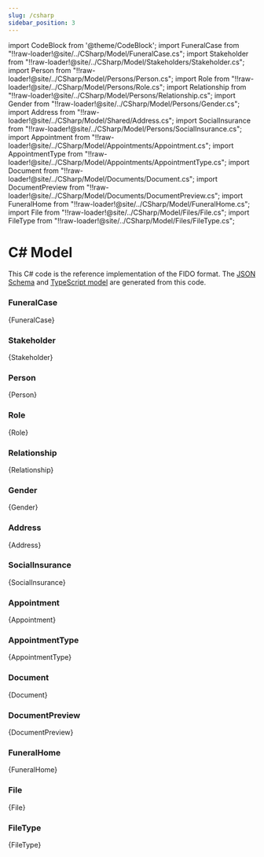 ```yaml
---
slug: /csharp
sidebar_position: 3
---
```


import CodeBlock from '@theme/CodeBlock';
import FuneralCase from "!!raw-loader!@site/../CSharp/Model/FuneralCase.cs";
import Stakeholder from "!!raw-loader!@site/../CSharp/Model/Stakeholders/Stakeholder.cs";
import Person from "!!raw-loader!@site/../CSharp/Model/Persons/Person.cs";
import Role from "!!raw-loader!@site/../CSharp/Model/Persons/Role.cs";
import Relationship from "!!raw-loader!@site/../CSharp/Model/Persons/Relationship.cs";
import Gender from "!!raw-loader!@site/../CSharp/Model/Persons/Gender.cs";
import Address from "!!raw-loader!@site/../CSharp/Model/Shared/Address.cs";
import SocialInsurance from "!!raw-loader!@site/../CSharp/Model/Persons/SocialInsurance.cs";
import Appointment from "!!raw-loader!@site/../CSharp/Model/Appointments/Appointment.cs";
import AppointmentType from "!!raw-loader!@site/../CSharp/Model/Appointments/AppointmentType.cs";
import Document from "!!raw-loader!@site/../CSharp/Model/Documents/Document.cs";
import DocumentPreview from "!!raw-loader!@site/../CSharp/Model/Documents/DocumentPreview.cs";
import FuneralHome from "!!raw-loader!@site/../CSharp/Model/FuneralHome.cs";
import File from "!!raw-loader!@site/../CSharp/Model/Files/File.cs";
import FileType from "!!raw-loader!@site/../CSharp/Model/Files/FileType.cs";


# C# Model

This C# code is the reference implementation of the FIDO format. The [JSON Schema](./jsonschema) and [TypeScript model](./typescript) are generated from this code.

### FuneralCase
<CodeBlock language="csharp">{FuneralCase}</CodeBlock>

### Stakeholder
<CodeBlock language="csharp">{Stakeholder}</CodeBlock>

### Person
<CodeBlock language="csharp">{Person}</CodeBlock>

### Role
<CodeBlock language="csharp">{Role}</CodeBlock>

### Relationship
<CodeBlock language="csharp">{Relationship}</CodeBlock>

### Gender
<CodeBlock language="csharp">{Gender}</CodeBlock>

### Address
<CodeBlock language="csharp">{Address}</CodeBlock>

### SocialInsurance
<CodeBlock language="csharp">{SocialInsurance}</CodeBlock>

### Appointment
<CodeBlock language="csharp">{Appointment}</CodeBlock>

### AppointmentType
<CodeBlock language="csharp">{AppointmentType}</CodeBlock>

### Document
<CodeBlock language="csharp">{Document}</CodeBlock>

### DocumentPreview
<CodeBlock language="csharp">{DocumentPreview}</CodeBlock>

### FuneralHome
<CodeBlock language="csharp">{FuneralHome}</CodeBlock>

### File
<CodeBlock language="csharp">{File}</CodeBlock>

### FileType
<CodeBlock language="csharp">{FileType}</CodeBlock>
